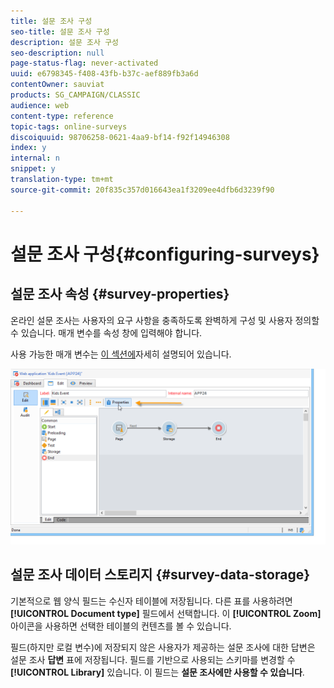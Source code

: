 ```yaml
---
title: 설문 조사 구성
seo-title: 설문 조사 구성
description: 설문 조사 구성
seo-description: null
page-status-flag: never-activated
uuid: e6798345-f408-43fb-b37c-aef889fb3a6d
contentOwner: sauviat
products: SG_CAMPAIGN/CLASSIC
audience: web
content-type: reference
topic-tags: online-surveys
discoiquuid: 98706258-0621-4aa9-bf14-f92f14946308
index: y
internal: n
snippet: y
translation-type: tm+mt
source-git-commit: 20f835c357d016643ea1f3209ee4dfb6d3239f90

---
```



# 설문 조사 구성{#configuring-surveys}

## 설문 조사 속성 {#survey-properties}

온라인 설문 조사는 사용자의 요구 사항을 충족하도록 완벽하게 구성 및 사용자 정의할 수 있습니다. 매개 변수를 속성 창에 입력해야 합니다.

사용 가능한 매개 변수는 [이 섹션에](../../web/using/defining-web-forms-properties.md)자세히 설명되어 있습니다.

![](assets/s_ncs_admin_survey_properties_general.png)

## 설문 조사 데이터 스토리지 {#survey-data-storage}

기본적으로 웹 양식 필드는 수신자 테이블에 저장됩니다. 다른 표를 사용하려면 **[!UICONTROL Document type]** 필드에서 선택합니다. 이 **[!UICONTROL Zoom]** 아이콘을 사용하면 선택한 테이블의 컨텐츠를 볼 수 있습니다.

필드(하지만 로컬 변수)에 저장되지 않은 사용자가 제공하는 설문 조사에 대한 답변은 설문 조사 **답변** 표에 저장됩니다. 필드를 기반으로 사용되는 스키마를 변경할 수 **[!UICONTROL Library]** 있습니다. 이 필드는 **설문 조사에만 사용할 수 있습니다**.
